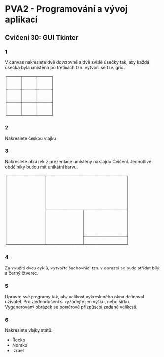 # PVA2 - Programování a vývoj aplikací
## Cvičení 30: GUI Tkinter

### 1
V canvas nakreslete dvě dovorovné a dvě svislé úsečky tak, aby každá úsečka byla umístěna po třetinách tzn. vytvořil se tzv. grid.

```
┌──────┬──────┬──────┐
│      │      │      │
│      │      │      │
├──────┼──────┼──────┤
│      │      │      │
│      │      │      │
├──────┼──────┼──────┤
│      │      │      │
│      │      │      │
└──────┴──────┴──────┘
```

### 2
Nakreslete českou vlajku

### 3
Nakreslete obrázek z prezentace umístěný na slajdu Cvičení. Jednotlivé obdélníky budou mít unikátní barvu.
```
┌─────────────────┬────────────────────────────────────┐
│                 │                                    │
│                 │                                    │
│                 │                                    │
│                 │                                    │
│                 │                                    │
│                 │                                    │
│                 │                                    │
│                 ├────────────────┬───────────────────┤
│                 │                │                   │
│                 │                │                   │
│                 │                │                   │
│                 │                │                   │
│                 │                │                   │
│                 │                ├───────────────────┤
│                 │                │                   │
└─────────────────┴────────────────┴───────────────────┘
```


### 4
Za využití dvou cyklů, vytvořte šachovnici tzn. v obrazci se bude střídat bílý a černý čtverec.

### 5
Upravte své programy tak, aby velikost vykresleného okna definoval uživatel. Pro zjednodušení si vyžádejte jen výšku, nebo šířku. Vygenerovaný obrázek se poměrově přizpůsobí zadané velikosti. 

### 6
Nakreslete vlajky států:
* Řecko
* Norsko
* Izrael
